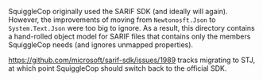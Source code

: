SquiggleCop originally used the SARIF SDK (and ideally will again). However, the improvements of moving from
`Newtonosft.Json` to `System.Text.Json` were too big to ignore. As a result, this directory contains a hand-rolled
object model for SARIF files that contains only the members SquiggleCop needs (and ignores unmapped properties).

https://github.com/microsoft/sarif-sdk/issues/1989 tracks migrating to STJ, at which point SquiggleCop should switch
back to the official SDK.
